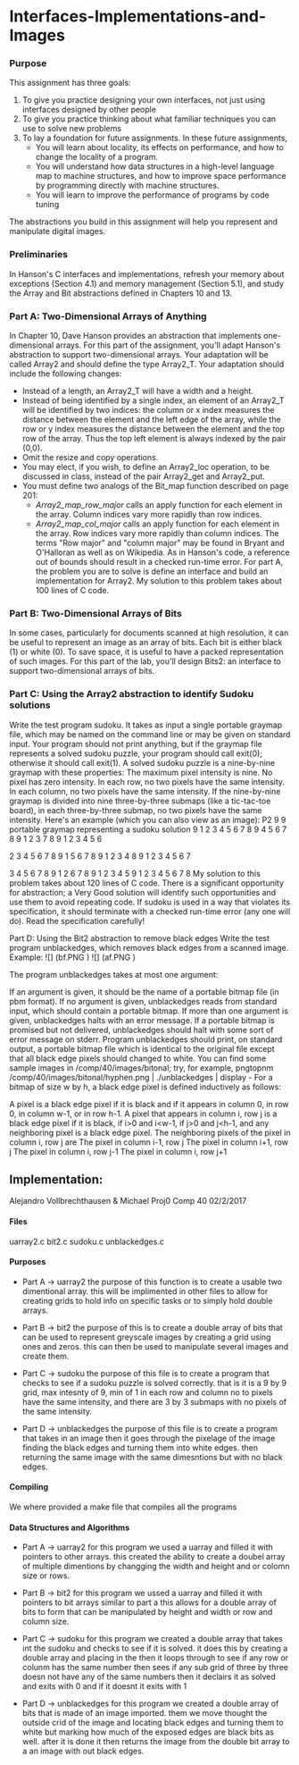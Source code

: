# Interfaces-Implementations-and-Images
### Purpose
This assignment has three goals:
1. To give you practice designing your own interfaces, not just using interfaces designed by other people
2. To give you practice thinking about what familiar techniques you can use to solve new problems
3. To lay a foundation for future assignments. In these future assignments,
   - You will learn about locality, its effects on performance, and how to change the locality of a program.
   - You will understand how data structures in a high-level language map to machine structures, and how to improve space performance by programming directly with machine structures.
   - You will learn to improve the performance of programs by code tuning

The abstractions you build in this assignment will help you represent and manipulate digital images.
### Preliminaries
In Hanson's C interfaces and implementations, refresh your memory about exceptions (Section 4.1) and memory management (Section 5.1), and study the Array and Bit abstractions defined in Chapters 10 and 13.
### Part A: Two-Dimensional Arrays of Anything
In Chapter 10, Dave Hanson provides an abstraction that implements one-dimensional arrays. For this part of the assignment, you'll adapt Hanson's abstraction to support two-dimensional arrays. Your adaptation will be called Array2 and should define the type Array2_T. Your adaptation should include the following changes:
- Instead of a length, an Array2_T will have a width and a height.
- Instead of being identified by a single index, an element of an Array2_T will be identified by two indices: the column or x index measures the distance between the element and the left edge of the array, while the row or y index measures the distance between the element and the top row of the array. Thus the top left element is always indexed by the pair (0,0).
- Omit the resize and copy operations.
- You may elect, if you wish, to define an Array2_loc operation, to be discussed in class, instead of the pair Array2_get and Array2_put.
- You must define two analogs of the Bit_map function described on page 201:
  -  *Array2_map_row_major* calls an apply function for each element in the array. Column indices vary more rapidly than row indices.
  - *Array2_map_col_major* calls an apply function for each element in the array. Row indices vary more rapidly than column indices.
The terms "Row major" and "column major" may be found in Bryant and O'Halloran as well as on Wikipedia.
As in Hanson's code, a reference out of bounds should result in a checked run-time error.
For part A, the problem you are to solve is define an interface and build an implementation for Array2. 
My solution to this problem takes about 100 lines of C code.

### Part B: Two-Dimensional Arrays of Bits
In some cases, particularly for documents scanned at high resolution, it can be useful to represent an image as an array of bits. Each bit is either black (1) or white (0). To save space, it is useful to have a packed representation of such images. For this part of the lab, you'll design Bits2: an interface to support two-dimensional arrays of bits.

### Part C: Using the Array2 abstraction to identify Sudoku solutions
Write the test program sudoku. It takes as input a single portable graymap file, which may be named on the command line or may be given on standard input. Your program should not print anything, but if the graymap file represents a solved sudoku puzzle, your program should call exit(0); otherwise it should call exit(1). A solved sudoku puzzle is a nine-by-nine graymap with these properties:
The maximum pixel intensity is nine.
No pixel has zero intensity.
In each row, no two pixels have the same intensity.
In each column, no two pixels have the same intensity.
If the nine-by-nine graymap is divided into nine three-by-three submaps (like a tic-tac-toe board), in each three-by-three submap, no two pixels have the same intensity.
Here's an example (which you can also view as an image):
P2
9 9
portable graymap representing a sudoku solution
9 
1 2 3   4 5 6   7 8 9
4 5 6   7 8 9   1 2 3
7 8 9   1 2 3   4 5 6

2 3 4   5 6 7   8 9 1 
5 6 7   8 9 1   2 3 4 
8 9 1   2 3 4   5 6 7 

3 4 5   6 7 8   9 1 2
6 7 8   9 1 2   3 4 5
9 1 2   3 4 5   6 7 8
My solution to this problem takes about 120 lines of C code. There is a significant opportunity for abstraction; a Very Good solution will identify such opportunities and use them to avoid repeating code.
If sudoku is used in a way that violates its specification, it should terminate with a checked run-time error (any one will do). Read the specification carefully!

Part D: Using the Bit2 abstraction to remove black edges
Write the test program unblackedges, which removes black edges from a scanned image. Example:
![] (bf.PNG )
![] (af.PNG )

The program unblackedges takes at most one argument:

If an argument is given, it should be the name of a portable bitmap file (in pbm format).
If no argument is given, unblackedges reads from standard input, which should contain a portable bitmap.
If more than one argument is given, unblackedges halts with an error message.
If a portable bitmap is promised but not delivered, unblackedges should halt with some sort of error message on stderr.
Program unblackedges should print, on standard output, a portable bitmap file which is identical to the original file except that all black edge pixels should changed to white. You can find some sample images in /comp/40/images/bitonal; try, for example,
  pngtopnm /comp/40/images/bitonal/hyphen.png | ./unblackedges | display -
For a bitmap of size w by h, a black edge pixel is defined inductively as follows:

A pixel is a black edge pixel if it is black and if it appears in column 0, in row 0, in column w-1, or in row h-1.
A pixel that appears in column i, row j is a black edge pixel if it is black, if i>0 and i<w-1, if j>0 and j<h-1, and any neighboring pixel is a black edge pixel.
The neighboring pixels of the pixel in column i, row j are
The pixel in column i-1, row j
The pixel in column i+1, row j
The pixel in column i, row j-1
The pixel in column i, row j+1

## Implementation:

Alejandro Vollbrechthausen & Michael
Proj0 Comp 40 
02/2/2017

#### Files                                     

uarray2.c bit2.c sudoku.c unblackedges.c


#### Purposes                                   

* Part A -> uarray2
the purpose of this function is to create a usable two dimentional array. this 
will be implimented in other files to allow for creating grids to hold info on
specific tasks or to simply hold double arrays.

* Part B -> bit2
the purpose of this is to create a double array of bits that can be used to 
represent greyscale images by creating a grid using ones and zeros. this can 
then be used to manipulate several images and create them. 

* Part C -> sudoku
 the purpose of this file is to create a program that checks to see if a sudoku
puzzle is solved correctly. that is it is a 9 by 9 grid, max intesnty of 9, min
of 1 in each row and column no to pixels have the same intensity, and there are
3 by 3 submaps with no pixels of the same intensity. 

* Part D -> unblackedges
the purpose of this file is to create a program that takes in an image then it
goes through the pixelage of the image finding the black edges and turning them
into white edges. then returning the same image with the same dimesntions but
with no black edges.

#### Compiling                                  
We where provided a make file that compiles all the programs 


#### Data Structures and Algorithms 
* Part A -> uarray2 
for this program we used a uarray and filled it with pointers to other arrays. 
this created the ability to create a doubel array of multiple dimentions by 
changging the width and height and or colomn size or rows. 

* Part B -> bit2
for this program we ussed a uarray and filled it with pointers to bit arrays
similar to part a this allows for a double array of bits to form that can be 
manipulated by height and width or row and column size.

* Part C -> sudoku
for this program we created a double array that takes int the sudoku and checks
to see if it is solved. it does this by creating a double array and placing in 
the then it loops through to see if any row or colunm has the same number then
sees if any sub grid of three by three doesn not have any of the same numbers
then it declairs it as solved and exits with 0 and if it doesnt it exits with 1

* Part D -> unblackedges
for this program we created a double array of bits that is made of an image 
imported. them we move thought the outside crid of the image and locating black
edges and turning them to white but marking how much of the exposed edges are
black bits as well. after it is done it then returns the image from the double
bit array to a an image with out black edges.
